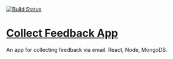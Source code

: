 [![Build Status](https://travis-ci.org/MaijuA/FeedbackEmail.svg?branch=master)](https://travis-ci.org/MaijuA/FeedbackEmail)  
# [Collect Feedback App](https://fathomless-gorge-46985.herokuapp.com/)

An app for collecting feedback via email. React, Node, MongoDB. 